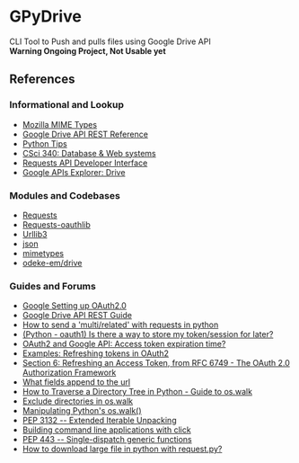 # GPyDrive
CLI Tool to Push and pulls files using Google Drive API
<br/>
**Warning Ongoing Project, Not Usable yet**


## References
### Informational and Lookup
* [Mozilla MIME Types](https://developer.mozilla.org/en-US/docs/Web/HTTP/Basics_of_HTTP/MIME_types)
* [Google Drive API REST Reference](https://developers.google.com/drive/v3/reference/)
* [Python Tips](http://book.pythontips.com/en/latest/index.html)
* [CSci 340: Database & Web systems](http://www.cburch.com/cs/340/reading/btree/index.html)
* [Requests API Developer Interface](http://docs.python-requests.org/en/latest/api/#main-interface)
* [Google APIs Explorer: Drive](https://developers.google.com/apis-explorer/#p/drive/v3/)

### Modules and Codebases
* [Requests](https://github.com/requests/requests)
* [Requests-oauthlib](https://github.com/requests/requests-oauthlib)
* [Urllib3](https://github.com/shazow/urllib3)
* [json](https://docs.python.org/3/library/json.html#json-to-py-table)
* [mimetypes](https://docs.python.org/3.6/library/mimetypes.html)
* [odeke-em/drive](https://github.com/odeke-em/drive)

### Guides and Forums
* [Google Setting up OAuth2.0](https://developers.google.com/identity/protocols/OpenIDConnect#sendauthrequest)
* [Google Drive API REST Guide](https://developers.google.com/drive/v3/web/multipart-upload)
* [How to send a 'multi/related' with requests in python](https://stackoverflow.com/questions/15746558/how-to-send-a-multipart-related-with-requests-in-python)
* [(Python - oauth1) Is there a way to store my token/session for later?](https://www.reddit.com/r/redditdev/comments/6l9lpx/python_oauth1_is_there_a_way_to_store_my/)
* [OAuth2 and Google API: Access token expiration time?](https://stackoverflow.com/questions/13851157/oauth2-and-google-api-access-token-expiration-time)
* [Examples: Refreshing tokens in OAuth2](http://requests-oauthlib.readthedocs.io/en/latest/examples/real_world_example_with_refresh.html)
* [Section 6: Refreshing an Access Token, from RFC 6749 - The OAuth 2.0 Authorization Framework](https://tools.ietf.org/html/rfc6749#page-47)
* [What fields append to the url](https://stackoverflow.com/questions/24731048/python-requests-what-fields-append-to-the-url)
* [How to Traverse a Directory Tree in Python - Guide to os.walk](https://www.pythoncentral.io/how-to-traverse-a-directory-tree-in-python-guide-to-os-walk/)
* [Exclude directories in os.walk](https://stackoverflow.com/questions/19859840/excluding-directories-in-os-walk/19859907)
* [Manipulating Python's os.walk()](http://cyluun.github.io/blog/manipulating-python-oswalk)
* [PEP 3132 -- Extended Iterable Unpacking](https://www.python.org/dev/peps/pep-3132/)
* [Building command line applications with click](http://pymbook.readthedocs.io/en/latest/click.html)
* [PEP 443 -- Single-dispatch generic functions](https://www.python.org/dev/peps/pep-0443/)
* [How to download large file in python with request.py?](https://stackoverflow.com/questions/16694907/how-to-download-large-file-in-python-with-requests-py)